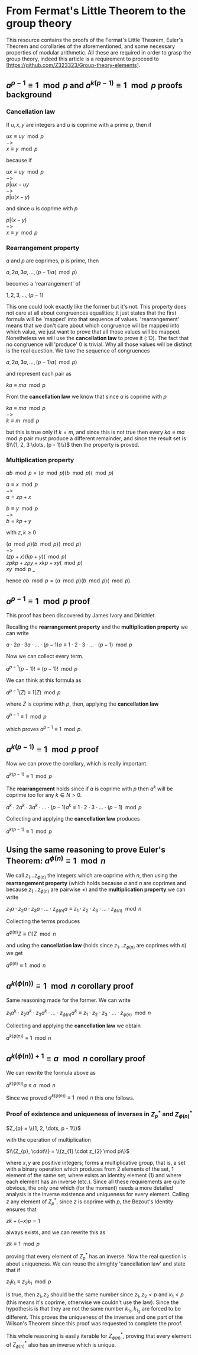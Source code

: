 # From Fermat's Little Theorem to the group theory

This resource contains the proofs of the Fermat's Little Theorem, Euler's Theorem and corollaries of the aforementioned, and some necessary properties of modular arithmetic. All these are required in order to grasp the group theory, indeed this article is a requirement to proceed to [https://github.com/Z323323/Group-theory-elements].


## $a^{p - 1} \equiv 1 \mod p$ and $a^{k(p - 1)} \equiv 1 \mod p$ proofs background

### Cancellation law

<p>
  
  If $u, x, y$ are integers and $u$ is coprime with a prime $p$, then if

  $ux \equiv uy \mod p$<br>
  $->$<br>
  $x \equiv y \mod p$

  because if

   $ux \equiv uy \mod p$<br>
   $->$<br>
   $p | ux - uy$<br>
   $->$<br>
   $p | u(x - y)$

   and since $u$ is coprime with $p$

   $p | (x - y)$<br>
   $->$<br>
   $x \equiv y \mod p$
   
</p>

### Rearrangement property

<p>
  
$a$ and $p$ are coprimes, $p$ is prime, then
  
  $a, 2a, 3a, \dots, (p - 1)a (\mod p)$

  becomes a 'rearrangement' of
  
  $1, 2, 3, \dots, (p - 1)$

  This one could look exactly like the former but it's not. This property does not care at all about congruences equalities; it just states that the first formula will be 'mapped' into that sequence of values. 'rearrangement' means that we don't care about which congruence will be mapped into which value, we just want to prove that all those values will be mapped. Nonetheless we will use the **cancellation law** to prove it (:'D). The fact that no congruence will 'produce' $0$ is trivial. Why all those values will be distinct is the real question. We take the sequence of congruences

$a, 2a, 3a, \dots, (p - 1)a (\mod p)$

and represent each pair as

$ka \equiv ma \mod p$

From the **cancellation law** we know that since $a$ is coprime with $p$

$ka \equiv ma \mod p$<br>
$->$<br>
$k \equiv m \mod p$<br>

but this is true only if $k = m$, and since this is not true then every $ka \equiv ma \mod p$ pair must produce a different remainder, and since the result set is $\\{1, 2, 3 \dots, (p - 1)\\}$ then the property is proved.

</p>

### Multiplication property

<p>
  
  $ab \mod p = (a \mod p)(b \mod p )(\mod p)$
  
  $a \equiv x \mod p$<br>
  $->$<br> 
  $a = zp + x$<br>
  
  $b \equiv y \mod p$<br>
  $->$<br>
  $b = kp + y$<br>
  
  with $z, k \geq 0$

  $(a \mod p)(b \mod p )(\mod p)$<br>
  $->$<br>
  $(zp + x)(kp + y)(\mod p)$<br>
  $zpkp + zpy + xkp + xy (\mod p)$<br>
  $xy \mod p$ _

  hence $ab \mod p = (a \mod p)(b \mod p )(\mod p)$.
  
</p>

## $a^{p - 1} \equiv 1 \mod p$ proof

<p>
  
  This proof has been discovered by James Ivory and Dirichlet.

  Recalling the **rearrangement property** and the **multiplication property** we can write

  $a \cdot 2a \cdot 3a \cdot \dots \cdot (p - 1)a \equiv 1 \cdot 2 \cdot 3 \cdot \dots \cdot (p - 1) \mod p$

  Now we can collect every term.

  $a^{p - 1}(p - 1)! \equiv (p - 1)! \mod p$

  We can think at this formula as

  $a^{p - 1}(Z) \equiv 1(Z) \mod p$

  where $Z$ is coprime with $p$, then, applying the **cancellation law**

  $a^{p - 1} \equiv 1 \mod p$

  which proves $a^{p - 1} \equiv 1 \mod p$.
  
  </p>

## $a^{k(p - 1)} \equiv 1 \mod p$ proof

<p>
  
  Now we can prove the corollary, which is really important.

  $a^{k(p - 1)} \equiv 1 \mod p$

  The **rearrangement** holds since if $a$ is coprime with $p$ then $a^{k}$ will be coprime too for any $k \in N > 0$.

  $a^{k} \cdot 2a^{k} \cdot 3a^{k} \cdot \dots \cdot (p - 1)a^{k} \equiv 1 \cdot 2 \cdot 3 \cdot \dots \cdot (p - 1) \mod p$

  Collecting and applying the **cancellation law** produces

  $a^{k(p - 1)} \equiv 1 \mod p$
  
</p>

## Using the same reasoning to prove Euler's Theorem: $a^{\phi(n)} \equiv 1 \mod n$

<p>
  
  We call $z_{1} \dots z_{\phi(n)}$ the integers which are coprime with $n$, then using the **rearrangement property** (which holds because $a$ and $n$ are coprimes and because $z_{1} \dots z_{\phi(n)}$ are pairwise $\neq$) and the **multiplication property** we can write

  $z_{1}a \cdot z_{2}a \cdot z_{3}a \cdot \dots \cdot z_{\phi(n)}a \equiv z_{1} \cdot z_{2} \cdot z_{3} \cdot \dots \cdot z_{\phi(n)} \mod n$

  Collecting the terms produces
  
  $a^{\phi(n)} Z \equiv (1)Z \mod n$

  and using the **cancellation law** (holds since $z_{1} \dots z_{\phi(n)}$ are coprimes with $n$) we get

  $a^{\phi(n)} \equiv 1 \mod n$
  
</p>

## $a^{k(\phi(n))} \equiv 1 \mod n$ corollary proof

<p>
  
  Same reasoning made for the former. We can write

  $z_{1}a^{k} \cdot z_{2}a^{k} \cdot z_{3}a^{k} \cdot \dots \cdot z_{\phi(n)}a^{k} \equiv z_{1} \cdot z_{2} \cdot z_{3} \cdot \dots \cdot z_{\phi(n)} \mod n$

  Collecting and applying the **cancellation law** we obtain

  $a^{k(\phi(n))} \equiv 1 \mod n$
  
</p>

## $a^{k(\phi(n)) + 1} \equiv a \mod n$ corollary proof

<p>
  
  We can rewrite the formula above as

  $a^{k(\phi(n))}a \equiv a \mod n$

  Since we proved $a^{k(\phi(n))} \equiv 1 \mod n$ this one follows.
  
</p>

### Proof of existence and uniqueness of inverses in $Z_{p}^{*}$ and $Z_{\phi(n)}^{\ast}$ 

<p>
  
  $Z_{p} = \\{1, 2, \dots, p - 1\\}$

  with the operation of multiplication

  $\\{Z_{p}, \cdot\\} = \\{z_{1} \cdot z_{2} \mod p\\}$

  where $x, y$ are positive integers; forms a multiplicative group, that is, a set with a binary operation which produces from $2$ elements of the set, $1$ element of the same set; where exists an identity element ($1$) and where each element has an inverse (etc.). Since all these requirements are quite obvious, the only one which (for the moment) needs a more detailed analysis is the inverse existence and uniqueness for every element. Calling $z$ any element of $Z_{p}^{*}$, since $z$ is coprime with $p$, the Bezout's Identity ensures that

  $zk + (-x)p = 1$

  always exists, and we can rewrite this as

  $zk \equiv 1 \mod p$

  proving that every element of $Z_{p}^{*}$ has an inverse. Now the real question is about uniqueness. We can reuse the almighty 'cancellation law' and state that if

  $z_{1}k_{1} \equiv z_{2}k_{1} \mod p$
  
  is true, then $z_{1}, z_{2}$ should be the same number since $z_{1}, z_{2} < p$ and $k_{1} < p$ (this means it's coprime, otherwise we couldn't use the law). Since the hypothesis is that they are not the same number $k_{1_{1}}, 
  k_{1_{2}}$ are forced to be different. This proves the uniqueness of the inverses and one part of the Wilson's Theorem since this proof was requested to complete the proof.

  This whole reasoning is easily iterable for $Z_{\phi(n)}^{\ast}$, proving that every element of $Z_{\phi(n)}^{\ast}$ also has an inverse which is unique.
  
</p>
